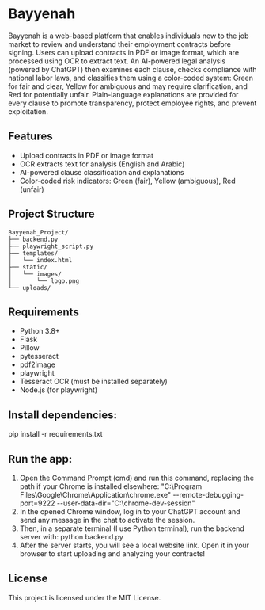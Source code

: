 # Bayyenah
Bayyenah is a web-based platform that enables individuals new to the job market to review and understand their employment contracts before signing. Users can upload contracts in PDF or image format, which are processed using OCR to extract text. An AI-powered legal analysis (powered by ChatGPT) then examines each clause, checks compliance with national labor laws, and classifies them using a color-coded system: Green for fair and clear, Yellow for ambiguous and may require clarification, and Red for potentially unfair. Plain-language explanations are provided for every clause to promote transparency, protect employee rights, and prevent exploitation.

## Features
- Upload contracts in PDF or image format
- OCR extracts text for analysis (English and Arabic)
- AI-powered clause classification and explanations
- Color-coded risk indicators: Green (fair), Yellow (ambiguous), Red (unfair)

## Project Structure
```plaintext
Bayyenah_Project/
├── backend.py
├── playwright_script.py
├── templates/
│   └── index.html
├── static/
│   └── images/
│       └── logo.png
└── uploads/
```
## Requirements
- Python 3.8+
- Flask
- Pillow
- pytesseract
- pdf2image
- playwright
- Tesseract OCR (must be installed separately)
- Node.js (for playwright)

## Install dependencies:
pip install -r requirements.txt

## Run the app:
1. Open the Command Prompt (cmd) and run this command, replacing the path if your Chrome is installed elsewhere:
"C:\Program Files\Google\Chrome\Application\chrome.exe" --remote-debugging-port=9222 --user-data-dir="C:\chrome-dev-session"
2. In the opened Chrome window, log in to your ChatGPT account and send any message in the chat to activate the session.
3. Then, in a separate terminal (I use Python terminal), run the backend server with:
python backend.py
4. After the server starts, you will see a local website link. Open it in your browser to start uploading and analyzing your contracts!


## License
This project is licensed under the MIT License.

